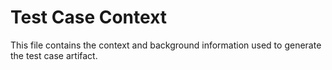 # Test Case Context

This file contains the context and background information used to generate the test case artifact.
